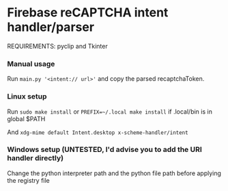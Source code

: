 # Firebase reCAPTCHA intent handler/parser

REQUIREMENTS: pyclip and Tkinter

### Manual usage

Run `main.py '<intent:// url>'` and copy the parsed recaptchaToken.

### Linux setup

Run `sudo make install` or `PREFIX=~/.local make install` if .local/bin is in global $PATH

And `xdg-mime default Intent.desktop x-scheme-handler/intent`

### Windows setup (UNTESTED, I'd advise you to add the URI handler directly)

Change the python interpreter path and the python file path before applying the registry file
